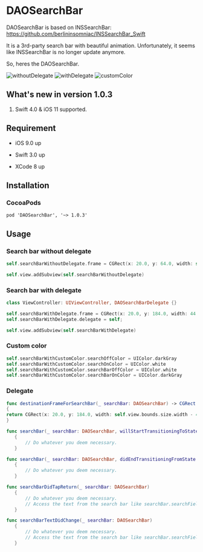 # DAOSearchBar
DAOSearchBar is based on INSSearchBar: https://github.com/berlininsomniac/INSSearchBar_Swift

It is a 3rd-party search bar with beautiful animation. Unfortunately, it seems like INSSearchBar is no longer update anymore.

So, heres the DAOSearchBar.

![withoutDelegate](https://media.giphy.com/media/3o6vXWksaIn9OFF78I/giphy.gif)
![withDelegate](https://media.giphy.com/media/NEquunOmZLUv6/giphy.gif)
![customColor](https://media.giphy.com/media/EGECl0ncJTUME/giphy.gif)

## What's new in version 1.0.3 ##
1. Swift 4.0 & iOS 11 supported.

## Requirement ##
- iOS 9.0 up

- Swift 3.0 up

- XCode 8 up

## Installation ##
### CocoaPods ###
```
pod 'DAOSearchBar', '~> 1.0.3'
```
## Usage ##
### Search bar without delegate ###
```swift
self.searchBarWithoutDelegate.frame = CGRect(x: 20.0, y: 64.0, width: self.view.bounds.width - 40.0, height: 34.0)

self.view.addSubview(self.searchBarWithoutDelegate)
```

### Search bar with delegate ###
```swift
class ViewController: UIViewController, DAOSearchBarDelegate {}
```

```swift
self.searchBarWithDelegate.frame = CGRect(x: 20.0, y: 184.0, width: 44.0, height: 34.0)
self.searchBarWithDelegate.delegate = self;

self.view.addSubview(self.searchBarWithDelegate)
```

### Custom color ###
```swift
self.searchBarWithCustomColor.searchOffColor = UIColor.darkGray
self.searchBarWithCustomColor.searchOnColor = UIColor.white
self.searchBarWithCustomColor.searchBarOffColor = UIColor.white
self.searchBarWithCustomColor.searchBarOnColor = UIColor.darkGray
```

### Delegate ###
```swift
func destinationFrameForSearchBar(_ searchBar: DAOSearchBar) -> CGRect
{
return CGRect(x: 20.0, y: 184.0, width: self.view.bounds.size.width - 40.0, height: 34.0)
}
```
 ```swift
 func searchBar(_ searchBar: DAOSearchBar, willStartTransitioningToState destinationState: DAOSearchBarState)
    {
        // Do whatever you deem necessary.
    }
 ```
 ```swift
 func searchBar(_ searchBar: DAOSearchBar, didEndTransitioningFromState previousState: DAOSearchBarState)
    {
        // Do whatever you deem necessary.
    }
 ```
 ```swift
 func searchBarDidTapReturn(_ searchBar: DAOSearchBar)
    {
        // Do whatever you deem necessary.
        // Access the text from the search bar like searchBar.searchField.text	
    }
 ```
 ```swift
 func searchBarTextDidChange(_ searchBar: DAOSearchBar)
    {
        // Do whatever you deem necessary.
        // Access the text from the search bar like searchBar.searchField.text
    }
 ```
